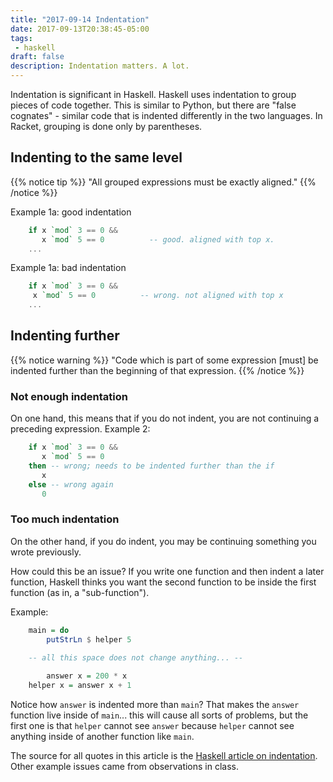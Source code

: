 ```yaml
---
title: "2017-09-14 Indentation"
date: 2017-09-13T20:38:45-05:00
tags: 
 - haskell
draft: false
description: Indentation matters. A lot.
---
```


Indentation is significant in Haskell. Haskell uses indentation to
group pieces of code together. This is similar to Python, but there
are "false cognates" - similar code that is indented differently in
the two languages.  In Racket, grouping is done only by parentheses.

## Indenting to the same level 

{{% notice tip %}} "All grouped expressions must be exactly aligned."
{{% /notice %}}

Example 1a: good indentation

```haskell
    if x `mod` 3 == 0 &&
	   x `mod` 5 == 0          -- good. aligned with top x.
    ...
```

Example 1a: bad indentation

```haskell
    if x `mod` 3 == 0 &&
	 x `mod` 5 == 0          -- wrong. not aligned with top x
    ...
```


## Indenting further 

{{% notice warning %}} "Code which is part of some expression [must]
be indented further than the beginning of that expression.
{{% /notice %}}

### Not enough indentation

On one hand, this means that if you do not indent, you are not continuing 
a preceding expression. Example 2:

```haskell
    if x `mod` 3 == 0 &&
	   x `mod` 5 == 0
    then -- wrong; needs to be indented further than the if
	   x
    else -- wrong again
	   0
```

### Too much indentation

On the other hand, if you do indent, you may be 
continuing something you wrote previously.

How could this be an issue? If you write one function and then indent a 
later function, Haskell thinks you want the second function to be inside 
the first function (as in, a "sub-function"). 

Example:

```haskell
    main = do 
	    putStrLn $ helper 5
 
    -- all this space does not change anything... --

        answer x = 200 * x
    helper x = answer x + 1
```

Notice how `answer` is indented more than `main`? That makes the `answer`
function live inside of `main`... this will cause all sorts of
problems, but the first one is that `helper` cannot see `answer`
because `helper` cannot see anything inside of another function like
`main`.

The source for all quotes in this article is the [Haskell article on indentation][1]. 
Other example issues came from observations in class.

[1]: https://en.wikibooks.org/wiki/Haskell/Indentation
